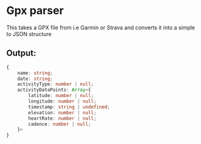 # Gpx parser

This takes a GPX file from i.e Garmin or Strava and converts it into a simple to JSON structure

## Output:

```ts
{
    name: string;
    date: string;
    activityType: number | null;
    activityDataPoints: Array<{
        latitude: number | null;
        longitude: number | null;
        timestamp: string | undefined;
        elevation: number | null;
        heartRate: number | null;
        cadence: number | null;
    }>
}
```

